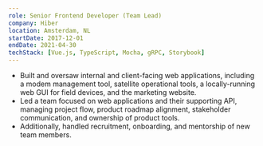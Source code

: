 ```yaml
---
role: Senior Frontend Developer (Team Lead)
company: Hiber
location: Amsterdam, NL
startDate: 2017-12-01
endDate: 2021-04-30
techStack: [Vue.js, TypeScript, Mocha, gRPC, Storybook]
---
```

- Built and oversaw internal and client-facing web applications, including a modem management tool, satellite operational tools, a locally-running web GUI for field devices, and the marketing website.
- Led a team focused on web applications and their supporting API, managing project flow, product roadmap alignment, stakeholder communication, and ownership of product tools.
- Additionally, handled recruitment, onboarding, and mentorship of new team members.